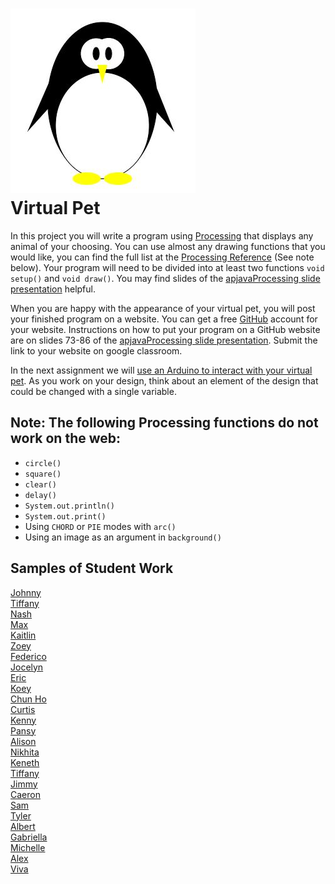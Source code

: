 ![](Penguin.JPG)   
Virtual Pet
=============

In this project you will write a program using [Processing](https://processing.org) that displays any animal of your choosing. You can use almost any drawing functions that you would like, you can find the full list at the [Processing Reference](https://processing.org/reference) (See note below).  Your program will need to be divided into at least two functions `void setup()` and `void draw()`. You may find slides of the [apjavaProcessing slide presentation](https://docs.google.com/presentation/d/1sqbareaFmF9fMcp0XOl3hRO6hAlrU5WIaj4V-Kd3eDI/edit?usp=sharing) helpful. 

When you are happy with the appearance of your virtual pet, you will post your finished program on a website. You can get a free [GitHub](https://github.com) account for your website. Instructions on how to put your program on a GitHub website are on slides 73-86 of the [apjavaProcessing slide presentation](https://docs.google.com/presentation/d/1sqbareaFmF9fMcp0XOl3hRO6hAlrU5WIaj4V-Kd3eDI/edit?usp=sharing). Submit the link to your website on google classroom.

In the next assignment we will [use an Arduino to interact with your virtual pet](https://github.com/APCSLowell/LightSensorController#use-an-adafruit-circuit-playground-as-an-input-device-in-a-processing-program). As you work on your design, think about an element of the design that could be changed with a single variable.

Note: The following Processing functions do not work on the web:
----------------------------------------------------------
+ `circle()`
+ `square()`
+ `clear()`
+ `delay()`
+ `System.out.println()`
+ `System.out.print()`
+ Using `CHORD` or `PIE` modes with `arc()`
+ Using an image as an argument in `background()`

Samples of Student Work
-----------------------
[Johnny](https://jlin202.github.io/VirtualPet/)   
[Tiffany](https://tiffanyt11.github.io/VirtualPet/)   
[Nash](https://moonnash.github.io/VirtualPet/)   
[Max](https://max-2023.github.io/VirtualPet/)   
[Kaitlin](https://kaiyenpepper.github.io/VirtualPet/)   
[Zoey](https://zoeyzhu.github.io/VirtualPet/)   
[Federico](https://feaprile.github.io/VirtualPet/)   
[Jocelyn](https://jxcelynyu.github.io/VirtualPet/)   
[Eric](https://erchan3.github.io/VirtualPet/)   
[Koey](https://koeychan.github.io/VirtualPet/)   
[Chun Ho](https://chchen4.github.io/VirtualPet/)   
[Curtis](https://curtischen1.github.io/VirtualPet/)   
[Kenny](https://kennych13.github.io/VirtualPet/)   
[Pansy](https://pakuang.github.io/VirtualPet/)   
[Alison](https://apcsci.github.io/VirtualPet/)   
[Nikhita](https://nilaw5.github.io/VirtualPet/)   
[Keneth](https://kenethl.github.io/VirtualPet/)   
[Tiffany](https://tilouie2.github.io/VirtualPet/)   
[Jimmy](https://jimmy1433223.github.io/VirtualPet/)   
[Caeron](https://canguyen1.github.io/VirtualPet/)   
[Sam](https://samrosenblum415.github.io/VirtualPet/)   
[Tyler](https://ty237.github.io/VirtualPet/)   
[Albert](https://alshi31.github.io/VirtualPet/)   
[Gabriella](https://gabriellasu.github.io/VirtualPet/)   
[Michelle](https://mitan4.github.io/VirtualPet/)   
[Alex](https://alexhackathon.github.io/VirtualPet/)   
[Viva](https://vivavoong.github.io/VirtualPet/)   



